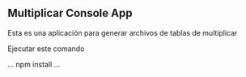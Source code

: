 

 ## Multiplicar Console App

 Esta es una aplicación para generar archivos de tablas de multiplicar

 Ejecutar este comando

...
 npm install
...

